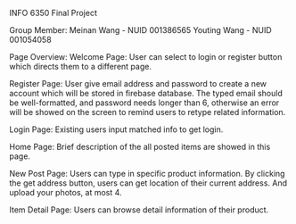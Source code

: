 INFO 6350 Final Project

Group Member:
Meinan Wang - NUID 001386565
Youting Wang - NUID 001054058

Page Overview:
Welcome Page: User can select to login or register button which directs them to a different page.

Register Page: User give email address and password to create a new account which will be stored in firebase database. The typed email should be well-formatted, and password needs longer than 6, otherwise an error will be showed on the screen to remind users to retype related information.

Login Page: Existing users input matched info to get login.

Home Page: Brief description of the all posted items are showed in this page.

New Post Page: Users can type in specific product information. By clicking the get address button, users can get location of their current address. And upload your photos, at most 4.

Item Detail Page: Users can browse detail information of their product.

